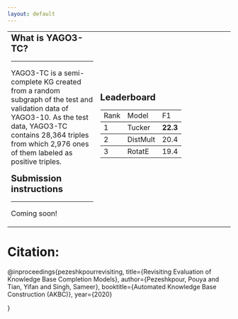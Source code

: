 ```yaml
---
layout: default
---
```

<div class="menu-container noselect">
   <table class="content-table">
      <tr>
        <td style="width:40%;">
        <font style="font-size:20px"><b>What is YAGO3-TC?</b></font>
         <hr>
        <p class="text right-align text-large add-top-margin" style="width:100%;">
        YAGO3-TC is a semi-complete KG created from a random subgraph of the test and validation data of YAGO3-10. As the test        data, YAGO3-TC contains 28,364 triples from which 2,976 ones of them labeled as positive triples. 
        </p>
        <font style="font-size:20px"><b>Submission instructions</b></font>
          <hr>
        <p class="text right-align text-large add-top-margin" style="width:100%;">
        Coming soon!
        </p>
        </td>
        <td>
         <font style="font-size:20px"><b>Leaderboard</b></font>
                 <table class="content-table" rules="rows">
                    <tr>
                       <td>
                           Rank
                       </td> 
                       <td>
                           Model
                       </td> 
                       <td>
                           F1
                       </td> 
                    </tr>
                    <tr>
                       <td>
                           1
                       </td> 
                       <td>
                           Tucker
                       </td> 
                       <td>
                           <b>22.3</b>
                       </td> 
                    </tr>
                    <tr>
                       <td>
                           2
                       </td> 
                       <td>
                           DistMult
                       </td> 
                       <td>
                           20.4
                       </td> 
                    </tr>
                    <tr>
                       <td>
                           3
                       </td> 
                       <td>
                           RotatE
                       </td> 
                       <td>
                           19.4
                       </td> 
                    </tr>
                 </table>
         </td> 
      </tr>
   </table>
</div>

# Citation:
<p>
@inproceedings{pezeshkpourrevisiting,
  title={Revisiting Evaluation of Knowledge Base Completion Models},
  author={Pezeshkpour, Pouya and Tian, Yifan and Singh, Sameer},
  booktitle={Automated Knowledge Base Construction (AKBC)},
  year={2020}
   
}   
</p>
